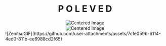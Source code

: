 <h1 align = "center">P O L E V E D</h1>

<div align = "center">
  <img src="https://github.com/abhiijiiths/abhiijiiths/assets/153193052/c89993d0-f316-436f-aa93-3f662612fe1f" alt="Centered Image" />
</div>
<div align = "center">
  <img src="https://github.com/user-attachments/assets/7cfe059b-6114-4ed0-811b-ee6988cd2f65" alt="Centered Image" />
</div>
![ZenitsuGIF](https://github.com/user-attachments/assets/7cfe059b-6114-4ed0-811b-ee6988cd2f65)
